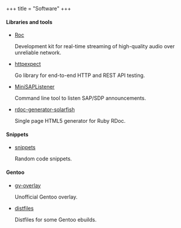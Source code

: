 +++
title = "Software"
+++

#### Libraries and tools

* [Roc](https://github.com/roc-project/roc)

    Development kit for real-time streaming of high-quality audio over unreliable network.

* [httpexpect](https://github.com/gavv/httpexpect)

    Go library for end-to-end HTTP and REST API testing.

* [MiniSAPListener](https://github.com/gavv/MiniSAPListener)

    Command line tool to listen SAP/SDP announcements.

* [rdoc-generator-solarfish](https://github.com/rbdoc/rdoc-generator-solarfish)

    Single page HTML5 generator for Ruby RDoc.

#### Snippets

* [snippets](https://github.com/gavv/snippets)

    Random code snippets.

#### Gentoo

* [gv-overlay](https://github.com/gavv/gv-overlay)

    Unofficial Gentoo overlay.

* [distfiles](https://github.com/gavv/distfiles)

    Distfiles for some Gentoo ebuilds.
